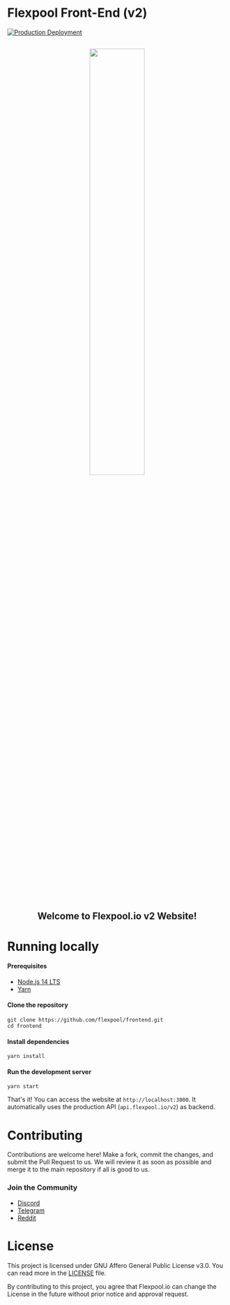 # Flexpool Front-End (v2)

[![Production Deployment](https://github.com/flexpool/frontend/actions/workflows/deploy.yml/badge.svg)](https://github.com/flexpool/frontend/actions/workflows/deploy.yml)  

<h2 align="center">
<p><a href="https://beta.flexpool.io"><img src="https://static.flexpool.io/assets/brand/light.svg" width="50%"></a></p>
<p>Welcome to Flexpool.io v2 Website!</p>
</h2>

# Running locally

#### Prerequisites

* [Node.js 14 LTS](https://nodejs.org/en/)
* [Yarn](https://classic.yarnpkg.com/en/docs/install)

#### Clone the repository

```
git clone https://github.com/flexpool/frontend.git
cd frontend
```

#### Install dependencies

```
yarn install
```

#### Run the development server

```
yarn start
```

That's it! You can access the website at `http://localhost:3000`. It automatically uses the production API (`api.flexpool.io/v2`) as backend.

# Contributing

Contributions are welcome here! Make a fork, commit the changes, and submit the Pull Request to us. We will review it as soon as possible and merge it to the main repository if all is good to us.

### Join the Community

* [Discord](https://discord.gg/SmRMHTV4np)
* [Telegram](https://t.me/flexpool/)
* [Reddit](https://reddit.com/r/flexpool)

# License

This project is licensed under GNU Affero General Public License v3.0. You can read more in the [LICENSE](https://github.com/flexpool/frontend/blob/master/LICENSE) file.

By contributing to this project, you agree that Flexpool.io can change the License in the future without prior notice and approval request.
